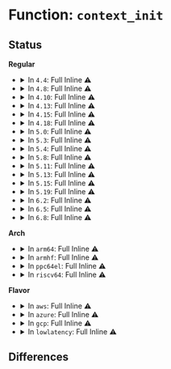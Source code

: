 # Function: <code>context_init</code>

## Status
<b>Regular</b>
<ul>
<li>
<details>
<summary>In <code>4.4</code>: Full Inline ⚠️</summary>

**Collision:** Unique Static

**Inline:** Full

**Transformation:** False

**Instances:**

```
In security/selinux/ss/services.c (ffffffff81355a85)
Location: security/selinux/ss/context.h:112
Inline: True
Inline callers:
  - security/selinux/ss/services.c:string_to_context_struct
  - security/selinux/ss/services.c:security_get_user_sids
  - security/selinux/ss/services.c:security_sid_mls_copy
  - security/selinux/ss/services.c:selinux_audit_rule_init
  - security/selinux/ss/services.c:security_netlbl_secattr_to_sid
```
</details>
</li>
<li>
<details>
<summary>In <code>4.8</code>: Full Inline ⚠️</summary>

**Collision:** Unique Static

**Inline:** Full

**Transformation:** False

**Instances:**

```
In security/selinux/ss/services.c (ffffffff8139073d)
Location: security/selinux/ss/context.h:112
Inline: True
Inline callers:
  - security/selinux/ss/services.c:security_netlbl_secattr_to_sid
  - security/selinux/ss/services.c:selinux_audit_rule_init
  - security/selinux/ss/services.c:security_sid_mls_copy
  - security/selinux/ss/services.c:security_get_user_sids
  - security/selinux/ss/services.c:string_to_context_struct
```
</details>
</li>
<li>
<details>
<summary>In <code>4.10</code>: Full Inline ⚠️</summary>

**Collision:** Unique Static

**Inline:** Full

**Transformation:** False

**Instances:**

```
In security/selinux/ss/services.c (ffffffff813a735d)
Location: security/selinux/ss/context.h:112
Inline: True
Inline callers:
  - security/selinux/ss/services.c:security_netlbl_secattr_to_sid
  - security/selinux/ss/services.c:selinux_audit_rule_init
  - security/selinux/ss/services.c:security_sid_mls_copy
  - security/selinux/ss/services.c:security_get_user_sids
  - security/selinux/ss/services.c:string_to_context_struct
```
</details>
</li>
<li>
<details>
<summary>In <code>4.13</code>: Full Inline ⚠️</summary>

**Collision:** Unique Static

**Inline:** Full

**Transformation:** False

**Instances:**

```
In security/selinux/ss/services.c (ffffffff813bdd3d)
Location: security/selinux/ss/context.h:112
Inline: True
Inline callers:
  - security/selinux/ss/services.c:security_netlbl_secattr_to_sid
  - security/selinux/ss/services.c:selinux_audit_rule_init
  - security/selinux/ss/services.c:security_sid_mls_copy
  - security/selinux/ss/services.c:security_get_user_sids
  - security/selinux/ss/services.c:string_to_context_struct
```
</details>
</li>
<li>
<details>
<summary>In <code>4.15</code>: Full Inline ⚠️</summary>

**Collision:** Unique Static

**Inline:** Full

**Transformation:** False

**Instances:**

```
In security/selinux/ss/services.c (ffffffff813e3edd)
Location: security/selinux/ss/context.h:113
Inline: True
Inline callers:
  - security/selinux/ss/services.c:security_netlbl_secattr_to_sid
  - security/selinux/ss/services.c:selinux_audit_rule_init
  - security/selinux/ss/services.c:security_sid_mls_copy
  - security/selinux/ss/services.c:security_get_user_sids
  - security/selinux/ss/services.c:string_to_context_struct
```
</details>
</li>
<li>
<details>
<summary>In <code>4.18</code>: Full Inline ⚠️</summary>

**Collision:** Unique Static

**Inline:** Full

**Transformation:** False

**Instances:**

```
In security/selinux/ss/services.c (ffffffff81414703)
Location: security/selinux/ss/context.h:113
Inline: True
Inline callers:
  - security/selinux/ss/services.c:security_netlbl_secattr_to_sid
  - security/selinux/ss/services.c:selinux_audit_rule_init
  - security/selinux/ss/services.c:security_sid_mls_copy
  - security/selinux/ss/services.c:security_get_user_sids
  - security/selinux/ss/services.c:string_to_context_struct
```
</details>
</li>
<li>
<details>
<summary>In <code>5.0</code>: Full Inline ⚠️</summary>

**Collision:** Unique Static

**Inline:** Full

**Transformation:** False

**Instances:**

```
In security/selinux/ss/services.c (ffffffff81430ce7)
Location: security/selinux/ss/context.h:113
Inline: True
Inline callers:
  - security/selinux/ss/services.c:security_netlbl_secattr_to_sid
  - security/selinux/ss/services.c:selinux_audit_rule_init
  - security/selinux/ss/services.c:security_sid_mls_copy
  - security/selinux/ss/services.c:security_get_user_sids
  - security/selinux/ss/services.c:convert_context
  - security/selinux/ss/services.c:convert_context
  - security/selinux/ss/services.c:string_to_context_struct
```
</details>
</li>
<li>
<details>
<summary>In <code>5.3</code>: Full Inline ⚠️</summary>

**Collision:** Unique Static

**Inline:** Full

**Transformation:** False

**Instances:**

```
In security/selinux/ss/services.c (ffffffff8145e6ed)
Location: security/selinux/ss/context.h:113
Inline: True
Inline callers:
  - security/selinux/ss/services.c:security_netlbl_secattr_to_sid
  - security/selinux/ss/services.c:selinux_audit_rule_init
  - security/selinux/ss/services.c:security_sid_mls_copy
  - security/selinux/ss/services.c:security_get_user_sids
  - security/selinux/ss/services.c:convert_context
  - security/selinux/ss/services.c:convert_context
  - security/selinux/ss/services.c:string_to_context_struct
```
</details>
</li>
<li>
<details>
<summary>In <code>5.4</code>: Full Inline ⚠️</summary>

**Collision:** Unique Static

**Inline:** Full

**Transformation:** False

**Instances:**

```
In security/selinux/ss/services.c (ffffffff8147849d)
Location: security/selinux/ss/context.h:113
Inline: True
Inline callers:
  - security/selinux/ss/services.c:security_netlbl_secattr_to_sid
  - security/selinux/ss/services.c:selinux_audit_rule_init
  - security/selinux/ss/services.c:security_sid_mls_copy
  - security/selinux/ss/services.c:security_get_user_sids
  - security/selinux/ss/services.c:convert_context
  - security/selinux/ss/services.c:convert_context
  - security/selinux/ss/services.c:string_to_context_struct
```
</details>
</li>
<li>
<details>
<summary>In <code>5.8</code>: Full Inline ⚠️</summary>

**Collision:** Unique Static

**Inline:** Full

**Transformation:** False

**Instances:**

```
In security/selinux/ss/services.c (ffffffff814cd968)
Location: security/selinux/ss/context.h:145
Inline: True
Inline callers:
  - security/selinux/ss/services.c:security_netlbl_secattr_to_sid
  - security/selinux/ss/services.c:selinux_audit_rule_init
  - security/selinux/ss/services.c:security_sid_mls_copy
  - security/selinux/ss/services.c:security_get_user_sids
  - security/selinux/ss/services.c:convert_context
  - security/selinux/ss/services.c:convert_context
  - security/selinux/ss/services.c:string_to_context_struct
```
</details>
</li>
<li>
<details>
<summary>In <code>5.11</code>: Full Inline ⚠️</summary>

**Collision:** Unique Static

**Inline:** Full

**Transformation:** False

**Instances:**

```
In security/selinux/ss/services.c (ffffffff814eafe0)
Location: security/selinux/ss/context.h:145
Inline: True
Inline callers:
  - security/selinux/ss/services.c:security_netlbl_secattr_to_sid
  - security/selinux/ss/services.c:selinux_audit_rule_init
  - security/selinux/ss/services.c:security_sid_mls_copy
  - security/selinux/ss/services.c:security_get_user_sids
  - security/selinux/ss/services.c:convert_context
  - security/selinux/ss/services.c:convert_context
  - security/selinux/ss/services.c:string_to_context_struct
```
</details>
</li>
<li>
<details>
<summary>In <code>5.13</code>: Full Inline ⚠️</summary>

**Collision:** Unique Static

**Inline:** Full

**Transformation:** False

**Instances:**

```
In security/selinux/ss/services.c (ffffffff814f1bff)
Location: security/selinux/ss/context.h:145
Inline: True
Inline callers:
  - security/selinux/ss/services.c:security_netlbl_secattr_to_sid
  - security/selinux/ss/services.c:selinux_audit_rule_init
  - security/selinux/ss/services.c:security_sid_mls_copy
  - security/selinux/ss/services.c:security_get_user_sids
  - security/selinux/ss/services.c:convert_context
  - security/selinux/ss/services.c:convert_context
  - security/selinux/ss/services.c:string_to_context_struct
```
</details>
</li>
<li>
<details>
<summary>In <code>5.15</code>: Full Inline ⚠️</summary>

**Collision:** Unique Static

**Inline:** Full

**Transformation:** False

**Instances:**

```
In security/selinux/ss/services.c (ffffffff8154c2dc)
Location: security/selinux/ss/context.h:145
Inline: True
Inline callers:
  - security/selinux/ss/services.c:security_netlbl_secattr_to_sid
  - security/selinux/ss/services.c:selinux_audit_rule_init
  - security/selinux/ss/services.c:security_sid_mls_copy
  - security/selinux/ss/services.c:security_get_user_sids
  - security/selinux/ss/services.c:convert_context
  - security/selinux/ss/services.c:convert_context
  - security/selinux/ss/services.c:string_to_context_struct
```
</details>
</li>
<li>
<details>
<summary>In <code>5.19</code>: Full Inline ⚠️</summary>

**Collision:** Unique Static

**Inline:** Full

**Transformation:** False

**Instances:**

```
In security/selinux/ss/services.c (ffffffff815e5179)
Location: security/selinux/ss/context.h:145
Inline: True
Inline callers:
  - security/selinux/ss/services.c:security_netlbl_secattr_to_sid
  - security/selinux/ss/services.c:selinux_audit_rule_init
  - security/selinux/ss/services.c:security_sid_mls_copy
  - security/selinux/ss/services.c:security_get_user_sids
  - security/selinux/ss/services.c:convert_context
  - security/selinux/ss/services.c:convert_context
  - security/selinux/ss/services.c:security_compute_sid
  - security/selinux/ss/services.c:string_to_context_struct
```
</details>
</li>
<li>
<details>
<summary>In <code>6.2</code>: Full Inline ⚠️</summary>

**Collision:** Unique Static

**Inline:** Full

**Transformation:** False

**Instances:**

```
In security/selinux/ss/services.c (ffffffff816945c9)
Location: security/selinux/ss/context.h:146
Inline: True
Inline callers:
  - security/selinux/ss/services.c:security_netlbl_secattr_to_sid
  - security/selinux/ss/services.c:selinux_audit_rule_init
  - security/selinux/ss/services.c:security_sid_mls_copy
  - security/selinux/ss/services.c:security_get_user_sids
  - security/selinux/ss/services.c:services_convert_context
  - security/selinux/ss/services.c:services_convert_context
  - security/selinux/ss/services.c:security_compute_sid
  - security/selinux/ss/services.c:string_to_context_struct
```
</details>
</li>
<li>
<details>
<summary>In <code>6.5</code>: Full Inline ⚠️</summary>

**Collision:** Unique Static

**Inline:** Full

**Transformation:** False

**Instances:**

```
In security/selinux/ss/services.c (ffffffff816ccac9)
Location: security/selinux/ss/context.h:146
Inline: True
Inline callers:
  - security/selinux/ss/services.c:security_netlbl_secattr_to_sid
  - security/selinux/ss/services.c:selinux_audit_rule_init
  - security/selinux/ss/services.c:security_sid_mls_copy
  - security/selinux/ss/services.c:security_get_user_sids
  - security/selinux/ss/services.c:services_convert_context
  - security/selinux/ss/services.c:services_convert_context
  - security/selinux/ss/services.c:security_compute_sid
  - security/selinux/ss/services.c:string_to_context_struct
```
</details>
</li>
<li>
<details>
<summary>In <code>6.8</code>: Full Inline ⚠️</summary>

**Collision:** Unique Static

**Inline:** Full

**Transformation:** False

**Instances:**

```
In security/selinux/ss/services.c (ffffffff81709099)
Location: security/selinux/ss/context.h:146
Inline: True
Inline callers:
  - security/selinux/ss/services.c:security_netlbl_secattr_to_sid
  - security/selinux/ss/services.c:security_sid_mls_copy
  - security/selinux/ss/services.c:security_get_user_sids
  - security/selinux/ss/services.c:services_convert_context
  - security/selinux/ss/services.c:services_convert_context
  - security/selinux/ss/services.c:security_compute_sid
  - security/selinux/ss/services.c:string_to_context_struct
```
</details>
</li>
</ul>
<b>Arch</b>
<ul>
<li>
<details>
<summary>In <code>arm64</code>: Full Inline ⚠️</summary>

**Collision:** Unique Static

**Inline:** Full

**Transformation:** False

**Instances:**

```
In security/selinux/ss/services.c (ffff800010568578)
Location: security/selinux/ss/context.h:113
Inline: True
Inline callers:
  - security/selinux/ss/services.c:security_netlbl_secattr_to_sid
  - security/selinux/ss/services.c:selinux_audit_rule_init
  - security/selinux/ss/services.c:security_sid_mls_copy
  - security/selinux/ss/services.c:security_get_user_sids
  - security/selinux/ss/services.c:convert_context
  - security/selinux/ss/services.c:convert_context
  - security/selinux/ss/services.c:string_to_context_struct
```
</details>
</li>
<li>
<details>
<summary>In <code>armhf</code>: Full Inline ⚠️</summary>

**Collision:** Unique Static

**Inline:** Full

**Transformation:** False

**Instances:**

```
In security/selinux/ss/services.c (c071c81c)
Location: security/selinux/ss/context.h:113
Inline: True
Inline callers:
  - security/selinux/ss/services.c:security_netlbl_secattr_to_sid
  - security/selinux/ss/services.c:selinux_audit_rule_init
  - security/selinux/ss/services.c:security_sid_mls_copy
  - security/selinux/ss/services.c:security_get_user_sids
  - security/selinux/ss/services.c:convert_context
  - security/selinux/ss/services.c:convert_context
  - security/selinux/ss/services.c:string_to_context_struct
```
</details>
</li>
<li>
<details>
<summary>In <code>ppc64el</code>: Full Inline ⚠️</summary>

**Collision:** Unique Static

**Inline:** Full

**Transformation:** False

**Instances:**

```
In security/selinux/ss/services.c (c0000000006cbbbc)
Location: security/selinux/ss/context.h:113
Inline: True
Inline callers:
  - security/selinux/ss/services.c:security_netlbl_secattr_to_sid
  - security/selinux/ss/services.c:selinux_audit_rule_init
  - security/selinux/ss/services.c:security_sid_mls_copy
  - security/selinux/ss/services.c:security_get_user_sids
  - security/selinux/ss/services.c:convert_context
  - security/selinux/ss/services.c:convert_context
  - security/selinux/ss/services.c:string_to_context_struct
```
</details>
</li>
<li>
<details>
<summary>In <code>riscv64</code>: Full Inline ⚠️</summary>

**Collision:** Unique Static

**Inline:** Full

**Transformation:** False

**Instances:**

```
In security/selinux/ss/services.c (ffffffe0003bdd74)
Location: security/selinux/ss/context.h:113
Inline: True
Inline callers:
  - security/selinux/ss/services.c:security_netlbl_secattr_to_sid
  - security/selinux/ss/services.c:selinux_audit_rule_init
  - security/selinux/ss/services.c:security_sid_mls_copy
  - security/selinux/ss/services.c:security_get_user_sids
  - security/selinux/ss/services.c:convert_context
  - security/selinux/ss/services.c:convert_context
  - security/selinux/ss/services.c:string_to_context_struct
```
</details>
</li>
</ul>
<b>Flavor</b>
<ul>
<li>
<details>
<summary>In <code>aws</code>: Full Inline ⚠️</summary>

**Collision:** Unique Static

**Inline:** Full

**Transformation:** False

**Instances:**

```
In security/selinux/ss/services.c (ffffffff81470a7d)
Location: security/selinux/ss/context.h:113
Inline: True
Inline callers:
  - security/selinux/ss/services.c:security_netlbl_secattr_to_sid
  - security/selinux/ss/services.c:selinux_audit_rule_init
  - security/selinux/ss/services.c:security_sid_mls_copy
  - security/selinux/ss/services.c:security_get_user_sids
  - security/selinux/ss/services.c:convert_context
  - security/selinux/ss/services.c:convert_context
  - security/selinux/ss/services.c:string_to_context_struct
```
</details>
</li>
<li>
<details>
<summary>In <code>azure</code>: Full Inline ⚠️</summary>

**Collision:** Unique Static

**Inline:** Full

**Transformation:** False

**Instances:**

```
In security/selinux/ss/services.c (ffffffff8146149d)
Location: security/selinux/ss/context.h:113
Inline: True
Inline callers:
  - security/selinux/ss/services.c:security_netlbl_secattr_to_sid
  - security/selinux/ss/services.c:selinux_audit_rule_init
  - security/selinux/ss/services.c:security_sid_mls_copy
  - security/selinux/ss/services.c:security_get_user_sids
  - security/selinux/ss/services.c:convert_context
  - security/selinux/ss/services.c:convert_context
  - security/selinux/ss/services.c:string_to_context_struct
```
</details>
</li>
<li>
<details>
<summary>In <code>gcp</code>: Full Inline ⚠️</summary>

**Collision:** Unique Static

**Inline:** Full

**Transformation:** False

**Instances:**

```
In security/selinux/ss/services.c (ffffffff8146cb1d)
Location: security/selinux/ss/context.h:113
Inline: True
Inline callers:
  - security/selinux/ss/services.c:security_netlbl_secattr_to_sid
  - security/selinux/ss/services.c:selinux_audit_rule_init
  - security/selinux/ss/services.c:security_sid_mls_copy
  - security/selinux/ss/services.c:security_get_user_sids
  - security/selinux/ss/services.c:convert_context
  - security/selinux/ss/services.c:convert_context
  - security/selinux/ss/services.c:string_to_context_struct
```
</details>
</li>
<li>
<details>
<summary>In <code>lowlatency</code>: Full Inline ⚠️</summary>

**Collision:** Unique Static

**Inline:** Full

**Transformation:** False

**Instances:**

```
In security/selinux/ss/services.c (ffffffff8148433c)
Location: security/selinux/ss/context.h:113
Inline: True
Inline callers:
  - security/selinux/ss/services.c:security_netlbl_secattr_to_sid
  - security/selinux/ss/services.c:selinux_audit_rule_init
  - security/selinux/ss/services.c:security_sid_mls_copy
  - security/selinux/ss/services.c:security_get_user_sids
  - security/selinux/ss/services.c:convert_context
  - security/selinux/ss/services.c:convert_context
  - security/selinux/ss/services.c:string_to_context_struct
```
</details>
</li>
</ul>

## Differences
